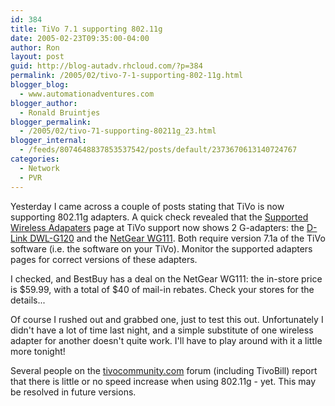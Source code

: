 ```yaml
---
id: 384
title: TiVo 7.1 supporting 802.11g
date: 2005-02-23T09:35:00-04:00
author: Ron
layout: post
guid: http://blog-autadv.rhcloud.com/?p=384
permalink: /2005/02/tivo-7-1-supporting-802-11g.html
blogger_blog:
  - www.automationadventures.com
blogger_author:
  - Ronald Bruintjes
blogger_permalink:
  - /2005/02/tivo-71-supporting-80211g_23.html
blogger_internal:
  - /feeds/8074648837853537542/posts/default/2373670613140724767
categories:
  - Network
  - PVR
---
```

Yesterday I came across a couple of posts stating that TiVo is now supporting 802.11g adapters. A quick check revealed that the [Supported Wireless Adapaters](http://customersupport.tivo.com/knowbase/root/public/tv2184.htm?) page at TiVo support now shows 2 G-adapters: the [D-Link DWL-G120](http://www.dlink.com/products/?pid=268) and the [NetGear WG111](http://www.netgear.com/products/details/WG111.php). Both require version 7.1a of the TiVo software (i.e. the software on your TiVo). Monitor the supported adapters pages for correct versions of these adapters.

I checked, and BestBuy has a deal on the NetGear WG111: the in-store price is $59.99, with a total of $40 of mail-in rebates. Check your stores for the details...

Of course I rushed out and grabbed one, just to test this out. Unfortunately I didn't have a lot of time last night, and a simple substitute of one wireless adapter for another doesn't quite work. I'll have to play around with it a little more tonight!

Several people on the [tivocommunity.com](http://www.tivocommunity.com/) forum (including TivoBill) report that there is little or no speed increase when using 802.11g - yet. This may be resolved in future versions.